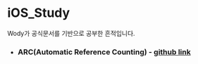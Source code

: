 # iOS_Study

Wody가 공식문서를 기반으로 공부한 흔적입니다.

- ### ARC(Automatic Reference Counting) - [github link](https://github.com/Wody95/iOS_Study/tree/main/ARC) 
